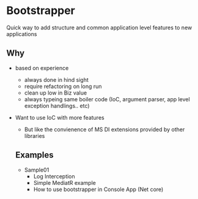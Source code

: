 # Bootstrapper

Quick way to add structure and common application level features to new applications

## Why
- based on experience
  - always done in hind sight
  - require refactoring on long run
  - clean up low in Biz value
  - always typeing same boiler code (IoC, argument parser, app level exception handlings.. etc)
- Want to use IoC with more features
  - But like the convienence of MS DI extensions provided by other libraries

  ## Examples
  - Sample01
    - Log Interception 
    - Simple MediatR example
    - How to use bootstrapper in Console App (Net core)
    